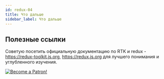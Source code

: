 ```yaml
---
id: redux-04
title: Что дальше
sidebar_label: Что дальше
---
```


## Полезные ссылки

Советую посетить официальную документацию по RTK и redux - https://redux-toolkit.js.org, https://redux.js.org для лучшего понимания и углубленного изучения.

[![Become a Patron!](/img/logo/patreon.jpg)](https://www.patreon.com/bePatron?u=31769291)